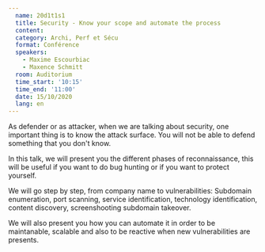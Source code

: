```yaml
---
  name: 20d1t1s1
  title: Security - Know your scope and automate the process
  content: 
  category: Archi, Perf et Sécu
  format: Conférence
  speakers: 
    - Maxime Escourbiac
    - Maxence Schmitt
  room: Auditorium
  time_start: '10:15'
  time_end: '11:00'
  date: 15/10/2020
  lang: en
---
```

As defender or as attacker, when we are talking about security, one important thing is to know the attack surface. You will not be able to defend something that you don't know.

In this talk, we will present you the different phases of reconnaissance, this will be useful if you want to do bug hunting or if you want to protect yourself.

We will go step by step, from company name to vulnerabilities: Subdomain enumeration, port scanning, service identification, technology identification, content discovery, screenshooting subdomain takeover.

We will also present you how you can automate it in order to be maintanable, scalable and also to be reactive when new vulnerabilities are presents.